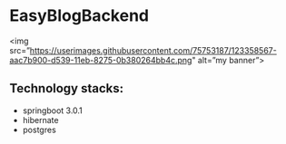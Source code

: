 # EasyBlogBackend
<img src=”https://userimages.githubusercontent.com/75753187/123358567-aac7b900-d539-11eb-8275-0b380264bb4c.png" alt=”my banner”>
## Technology stacks: 
<ul>
<li>springboot 3.0.1</li>
<li>hibernate</li>
<li>postgres</li>
</ul>
